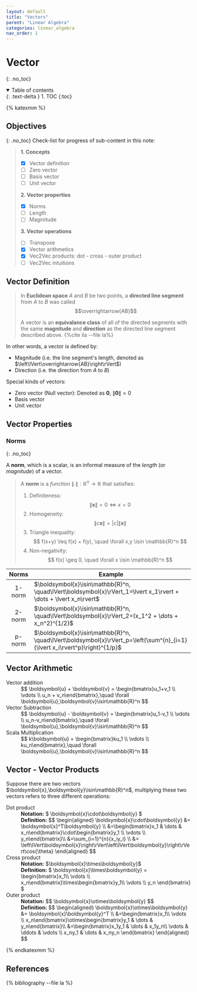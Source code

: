 ```yaml
---
layout: default
title: "Vectors"
parent: "Linear Algebra"
categories: linear_algebra
nav_order: 1
---
```

# Vector
{: .no_toc}

<details open markdown="block">
  <summary>
    Table of contents
  </summary>
  {: .text-delta }
1. TOC
{:toc}
</details>

{% katexmm %}

## Objectives
{: .no_toc}
Check-list for progress of sub-content in this note:

> **1. Concepts**
>
> - [x] Vector definition
> - [ ] Zero vector
> - [ ] Basis vector
> - [ ] Unit vector
>
> **2. Vector properties**
>
> - [x] Norms
> - [ ] Length
> - [ ] Maginitude
>
> **3. Vector operations**
>
> - [ ] Transpose
> - [x] Vector arithmetics
> - [x] Vec2Vec products: dot - cross - outer product
> - [ ] Vec2Vec intuitions

## Vector Definition

> In **Euclidean space** $A$ and $B$ be two points, a **directed line segment** from $A$ to $B$ was called $$\overrightarrow{AB}$$
>
> A vector is an **equivalance class** of all of the directed segments with the same **magnitude** and **direction** as the directed line segment described above.
> {%cite ila --file la%}

In other words, a vector is defined by:

- Magnitude (i.e. the line segment's length, denoted as $\left\lVert\overrightarrow{AB}\right\rVert$)
- Direction (i.e. the direction from $A$ to $B$)

Special kinds of vectors:

- Zero vector (Null vector): Denoted as $\boldsymbol{0}$, $\lVert\boldsymbol{0}\rVert=0$
- Basis vector
- Unit vector

## Vector Properties

### Norms
{: .no_toc}

A **norm**, which is a scalar, is an informal measure of the *length* (or *magnitude*) of a vector.

> A **norm** is a *function* $\lVert.\rVert: \mathbb{R}^n\rightarrow\mathbb{R}$ that satisfies:
>
> 1. Definiteness: $$ \lVert \boldsymbol{x}\rVert = 0 \iff x = 0 $$
> 2. Homogeneity:  $$ \lVert c\boldsymbol{x}\rVert = \lvert c\rvert\lVert\boldsymbol{x}\rVert$$
> 3. Triangle inequality: $$ f(x+y) \leq f(x) + f(y), \quad \forall x,y \isin \mathbb{R}^n $$
> 4. Non-negativity: $$ f(x) \geq 0, \quad \forall x \isin \mathbb{R}^n $$

| Norms | Example |
|:-----:|--------|
|1-norm|$\boldsymbol{x}\isin\mathbb{R}^n, \quad\lVert\boldsymbol{x}\rVert_1=\lvert x_1\rvert + \dots + \lvert x_n\rvert$|
|2-norm|$\boldsymbol{x}\isin\mathbb{R}^n, \quad\lVert\boldsymbol{x}\rVert_2=(x_1^2 + \dots + x_n^2)^{1/2}$|
|p-norm|$\boldsymbol{x}\isin\mathbb{R}^n, \quad\lVert\boldsymbol{x}\rVert_p=\left(\sum^{n}_{i=1}{\lvert x_i\rvert^p}\right)^{1/p}$|

## Vector Arithmetic

<dl>
  <dt>Vector addition</dt>
  <dd>
    $$
    \boldsymbol{u} + \boldsymbol{v} = \begin{bmatrix}u_1+v_1 \\ \vdots \\ u_n + v_n\end{bmatrix},\quad \forall \boldsymbol{u},\boldsymbol{v}\isin\mathbb{R}^n
    $$
  </dd>
  <dt>Vector Subtraction</dt>
  <dd>
    $$
    \boldsymbol{u} - \boldsymbol{v} = \begin{bmatrix}u_1-v_1 \\ \vdots \\ u_n-v_n\end{bmatrix},\quad \forall \boldsymbol{u},\boldsymbol{v}\isin\mathbb{R}^n
    $$
  </dd>
  <dt>Scala Multiplication</dt>
  <dd>
    $$
    k\boldsymbol{u} = \begin{bmatrix}ku_1 \\ \vdots \\ ku_n\end{bmatrix},\quad \forall \boldsymbol{u},\boldsymbol{v}\isin\mathbb{R}^n
    $$
  </dd>
</dl>

## Vector - Vector Products

Suppose there are two vectors $\boldsymbol{x},\boldsymbol{y}\isin\mathbb{R}^n$,  multiplying these two vectors refers to three different operations:

<dl>
  <dt>
    Dot product
  </dt>
  <dd>
    <b>Notation:</b>
    $
      \boldsymbol{x}\cdot\boldsymbol{y}
    $
  </dd>
  <dd>
    <b>Definition:</b>
    $$
      \begin{aligned}
      \boldsymbol{x}\cdot\boldsymbol{y} &= \boldsymbol{x}^T\boldsymbol{y} \\
      &=\begin{bmatrix}x_1 & \dots & x_n\end{bmatrix}\cdot\begin{bmatrix}y_1 \\ \vdots \\ y_n\end{bmatrix}\\
      &=\sum_{i=1}^{n}{x_iy_i} \\
      &= \left\lVert\boldsymbol{x}\right\rVert\left\lVert\boldsymbol{y}\right\rVert\cos{\theta}
      \end{aligned}
    $$
  </dd>

  <dt>Cross product</dt>
  <dd>
    <b>Notation:</b> $\boldsymbol{x}\times\boldsymbol{y}$
  </dd>
  <dd>
    <b>Definition:</b>
    $
      \boldsymbol{x}\times\boldsymbol{y} = \begin{bmatrix}x_1\\ \vdots \\ x_n\end{bmatrix}\times\begin{bmatrix}y_1\\ \vdots \\ y_n \end{bmatrix}
    $
  </dd>

  <dt>Outer product</dt>
  <dd>
    <b>Notation:</b>
      $$
        \boldsymbol{x}\otimes\boldsymbol{y}
      $$
  </dd>
  <dd>
    <b>Definition:</b>
    $$
      \begin{aligned}
        \boldsymbol{x}\otimes\boldsymbol{y} &= \boldsymbol{x}\boldsymbol{y}^T \\
        &=\begin{bmatrix}x_1\\ \vdots \\ x_n\end{bmatrix}\otimes\begin{bmatrix}y_1 & \dots & y_n\end{bmatrix}\\
        &=\begin{bmatrix}x_1y_1 & \dots & x_1y_n\\ \vdots & \ddots & \vdots \\ x_ny_1 & \dots & x_ny_n \end{bmatrix}
      \end{aligned}
    $$
  </dd>
</dl>

{% endkatexmm %}

## References

{% bibliography --file la %}
